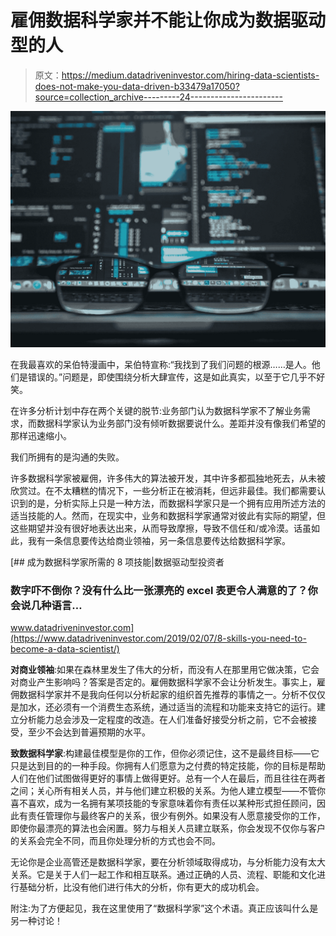 # 雇佣数据科学家并不能让你成为数据驱动型的人

> 原文：<https://medium.datadriveninvestor.com/hiring-data-scientists-does-not-make-you-data-driven-b33479a17050?source=collection_archive---------24----------------------->

![](img/8507007b41e2656163edf2739b0abdb8.png)

在我最喜欢的呆伯特漫画中，呆伯特宣称:“我找到了我们问题的根源……是人。他们是错误的。”问题是，即使围绕分析大肆宣传，这是如此真实，以至于它几乎不好笑。​​​

在许多分析计划中存在两个关键的脱节:业务部门认为数据科学家不了解业务需求，而数据科学家认为业务部门没有倾听数据要说什么。差距并没有像我们希望的那样迅速缩小。

我们所拥有的是沟通的失败。

许多数据科学家被雇佣，许多伟大的算法被开发，其中许多都孤独地死去，从未被欣赏过。在不太糟糕的情况下，一些分析正在被消耗，但远非最佳。我们都需要认识到的是，分析实际上只是一种方法，而数据科学家只是一个拥有应用所述方法的适当技能的人。然而，在现实中，业务和数据科学家通常对彼此有实际的期望，但这些期望并没有很好地表达出来，从而导致摩擦，导致不信任和/或冷漠。话虽如此，我有一条信息要传达给商业领袖，另一条信息要传达给数据科学家。

[](https://www.datadriveninvestor.com/2019/02/07/8-skills-you-need-to-become-a-data-scientist/) [## 成为数据科学家所需的 8 项技能|数据驱动型投资者

### 数字吓不倒你？没有什么比一张漂亮的 excel 表更令人满意的了？你会说几种语言…

www.datadriveninvestor.com](https://www.datadriveninvestor.com/2019/02/07/8-skills-you-need-to-become-a-data-scientist/) 

**对商业领袖**:如果在森林里发生了伟大的分析，而没有人在那里用它做决策，它会对商业产生影响吗？答案是否定的。雇佣数据科学家不会让分析发生。事实上，雇佣数据科学家并不是我向任何以分析起家的组织首先推荐的事情之一。分析不仅仅是加水，还必须有一个消费生态系统，通过适当的流程和功能来支持它的运行。建立分析能力总会涉及一定程度的改造。在人们准备好接受分析之前，它不会被接受，至少不会达到普遍预期的水平。

**致数据科学家**:构建最佳模型是你的工作，但你必须记住，这不是最终目标——它只是达到目的的一种手段。你拥有人们愿意为之付费的特定技能，你的目标是帮助人们在他们试图做得更好的事情上做得更好。总有一个人在最后，而且往往在两者之间；关心所有相关人员，并与他们建立积极的关系。为他人建立模型——不管你喜不喜欢，成为一名拥有某项技能的专家意味着你有责任以某种形式担任顾问，因此有责任管理你与最终客户的关系，很少有例外。如果没有人愿意接受你的工作，即使你最漂亮的算法也会闲置。努力与相关人员建立联系，你会发现不仅你与客户的关系会完全不同，而且你处理分析的方式也会不同。

无论你是企业高管还是数据科学家，要在分析领域取得成功，与分析能力没有太大关系。它是关于人们一起工作和相互联系。通过正确的人员、流程、职能和文化进行基础分析，比没有他们进行伟大的分析，你有更大的成功机会。​​​​​​

附注:为了方便起见，我在这里使用了“数据科学家”这个术语。真正应该叫什么是另一种讨论！​